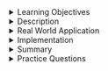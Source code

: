 
<details><summary>Learning Objectives</summary>
<br>

After completing this module, associates should be able to:

- To define Normalization
- To define Normal forms 1NF, 2NF, 3NF and BCNF.

</details>
<details><summary>Description</summary>

## Normalization

Normalization is the process of efficiently organizing data in a database. The two main objectives of normalization are to eliminate redundant data (to make sure that the same data is not stored twice) and to ensure data dependencies make sense (to store only relational data in tables). Both of these are important because they reduce the amount of space of a database and ensure that data is logically stored.

## Normal Forms

First, second, and third normal forms are stepping stones to the Boyce-Codd normal form and, when appropriate, the higher normal forms.

### First Normal Form
The first normal form (1NF) is conclusive of a relational database. If we are to consider a database relational, then all relations in the database are in 1NF.

A database is considered relational if all the fields in the tables are atomic, every column is a unique attribute, and a unique identifier or primary key is used. It can also be described as the elimination of recurring groups of relations. 1NF doesn't allow hierarchies of data values.

### Second Normal Form
Second normal form (2NF) deals with the elimination of circular dependencies from a relation. We say a relation is in 2NF if it is in 1NF and if every non-key attribute is completely dependent only on the Primary Key.

A non-key attribute is any column that cannot be used to uniquely identify the table.

### Third Normal Form
Third normal form (3NF) deals with the elimination of non-key attributes that do not describe the Primary Key. For a relation to be in 3NF, the relationship between any two non-key attributes, or groups of non-key attributes, must not be in a one-to-one relation.

The attributes should be mutually independent which means, none of the attributes should be functionally dependent on any combination of attributes. This mutual independence makes sure that any update on the individual attribute will not affect other attributes in a row.

### Boyce-Codd Normal Form
Boyce-Codd Normal Form or BCNF is an extension to the third normal form, and is also known as 3.5 Normal Form.

A table should follow these two conditions to satisfy BCNF:
- It should be in the Third Normal Form.
- And, for any dependency A → B, A should be a super key. which means that A should be a key attribute if B is a key attribute.



</details>
<details><summary>Real World Application</summary>
<br>

Normalization is an essential concept in database design and plays a crucial role in ensuring the efficiency, integrity, and scalability of databases. Here are several key reasons why normalization is important:

- __Data Integrity__: Normalization reduces data redundancy and eliminates anomalies such as insertion, update, and deletion anomalies. By organizing data into well-structured tables and relationships, normalization helps maintain data integrity and consistency.

- __Query Performance__: Normalized databases typically have better query performance because they require fewer joins and provide efficient access paths to data. Well-designed normalized databases allow for faster query execution, resulting in improved application performance.

- __Ease of Maintenance__: Normalization makes databases easier to maintain and modify over time. It simplifies database schema changes, such as adding new tables or modifying existing ones, without causing disruptions to the application or compromising data integrity.

In summary, normalization is important because it promotes data integrity and efficiency and also ensures that databases are well-structured, optimized for performance, and capable of supporting evolving business requirements.
</details>
<details><summary>Implementation</summary> 
<br>

Let's demonstrate normalizing an unnormalized table. In our example, we have a `zookeepers` table. Zookeepers can be responsible for more than one exhibit, and each each exhibit can contain more than one animal for them to take care of, and each exhibit can be taken care of by more than one zookeeper.

## Unnormalized
``` sql
CREATE TABLE zookeepers(
	first_name varchar(100),
	last_name varchar(100),
	exhibit varchar(100),
	animal_type1 varchar(100),
	animal_type2 varchar(100),
	animal_type3 varchar(100),
	salary integer,
	position_title varchar(100)
);
```

This table is unnormalized because it does not have a primary key and some columns are redundant.

## 1NF

```sql

CREATE TABLE zookeepers(
	id integer auto_increment PRIMARY KEY,
	first_name varchar(100),
	last_name varchar(100),
	exhibit varchar(100),
	animal_type varchar(100),
	salary integer,
	position_title varchar(100)
);

```

To put the example in 1NF, we added a PK column as well as removed redundant columns. 

## 2NF

``` sql
CREATE TABLE zookeepers(
	id integer auto_increment PRIMARY KEY,
	first_name varchar(100),
	last_name varchar(100),
	salary integer,
	position_title varchar(100)
);

CREATE TABLE exhibits(
	id integer auto_increment PRIMARY KEY, 
	exhibit_name varchar(100)
);

CREATE TABLE animals(
	id integer auto_increment PRIMARY KEY, 
	species varchar(100),
	FOREIGN KEY (exhibit_id) REFERENCES exhibits(id) ON DELETE SET NULL
);

CREATE TABLE zookeepers_exhibits(
	zookeeper_id integer,
	exhibit_id integer,
	FOREIGN KEY (zookeeper_id) REFERENCES zookeepers(id) ON DELETE CASCADE,
	FOREIGN KEY (exhibit_id) REFERENCES exhibits(id) ON DELETE CASCADE,
	PRIMARY KEY (zookeeper_id, exhibit_id)
);
```
In order to move our table to 2NF, we needed to remove any columns that don't fully depend on or describe the key or zookeeper entity. Notice we moved exhibit and animal related columns out of the `zookeepers` table. Because there is a many to many relationship between zookeepers and exhibits, we have a bridge or join table that represents the pairings between the two entities. The `animals` table is created and contains a foreign key that references the exhibit table, since an animal would depend on / live within an exhibit.

## 3NF

```sql
CREATE TABLE zookeepers(
	id integer auto_increment primary key,
	first_name varchar(100),
	last_name varchar(100),
  	FOREIGN KEY (position_title_id) REFERENCES position_titles(id) ON DELETE SET NULL

);

CREATE TABLE position_titles(
	id integer auto_increment primary key,
	position_title_name varchar(100),
	salary integer
);

```
Lastly, we need to remove a transitive dependency so we can move our `zookeepers` table into 3NF. The two columns `salary` and `position_title` did describe the `zookeeper` entity, however if a change is made to the `position_title` column, for example if they are promoted to a `Level 2 Zookeeper` rather than a `Level 1 Zookeeper`, then a change should also be made to the `salary` column. This violates 3NF, so we would need to move these two columns into their own `position_title` table and have the `zookeepers` table depend on it instead.


</details>

<details><summary>Summary</summary> 

## Normalization

- Normalization is the process of organizing the data and the attributes of a database. it is performed to reduce the data redundancy.

## Normal Forms

- 1NF: A relation is in 1NF if all its attributes have an atomic value.

- 2NF: A relation is in 2NF if it is in 1NF and all non-key attributes are fully functionaly dependent on the candidate key.

- 3NF: A relation is in 3NF if it is in 2NF and there is no transitive dependency.

- BCNF: A relation is in BCNF if it is in 3NF and for every functional dependency, the left-hand side of the dependency is a super key.

</details>
<details><summary>Practice Questions</summary>

[Practice Questions](./Quiz.gift)</details>
